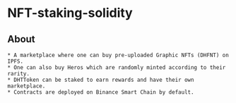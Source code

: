 # NFT-staking-solidity

## About
    * A marketplace where one can buy pre-uploaded Graphic NFTs (DHFNT) on IPFS. 
    * One can also buy Heros which are randomly minted according to their rarity. 
    * DHTToken can be staked to earn rewards and have their own marketplace. 
    * Contracts are deployed on Binance Smart Chain by default.

